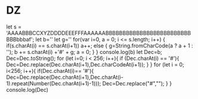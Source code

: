 # DZ
let s = 'AAAABBBCCXYZDDDDEEEFFFAAAAAABBBBBBBBBBBBBBBBBBBBBBBBBBBBbbbаf';
let b=''
let g=''
for(var i=0, a = 0; i <= s.length; i++) {
        if(s.charAt(i) == s.charAt(i+1)) a++;
        else {
			g=String.fromCharCode(a ? a + 1 : '');
            b += s.charAt(i) +'#' + g;
            a = 0;
        }
    }
console.log(b)
let Dec=b;
Dec=Dec.toString();
for (let i=0; i < 256; i++){
	if (Dec.charAt(i) == '#'){
		Dec=Dec.replace(Dec.charAt(i+1),Dec.charCodeAt(i+1));
	}
}
for (let i = 0; i<256; i++){
	if(Dec.charAt(i)== '#'){
		Dec=Dec.replace(Dec.charAt(i+1),Dec.charAt(i-1).repeat(Number(Dec.charAt(i+1)-1)));
		Dec=Dec.replace("#","");
	}
}
console.log(Dec)
